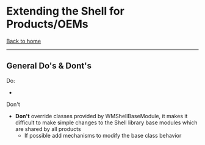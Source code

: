 # Extending the Shell for Products/OEMs
[Back to home](README.md)

---

## General Do's & Dont's

Do:
- &nbsp;

Don't
- **Don't** override classes provided by WMShellBaseModule, it makes it difficult to make
  simple changes to the Shell library base modules which are shared by all products
  - If possible add mechanisms to modify the base class behavior